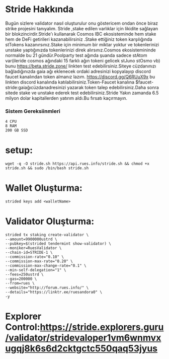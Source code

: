 # Stride Hakkında
Bugün sizlere validator nasıl oluşturulur onu göstericem ondan önce biraz strike projesini tanıyalım.
Stride ,stake edilen varlıklar için likidite sağlayan bir blokzincirdir.Stride'ı kullanarak Cosmos IBC ekosisteminde hem stake hem de DeFi getirileri kazanabilirsiniz .Stake ettiğiniz token karşılığında stTokens kazanırsınız.Stake için minimum bir miktar yoktur ve tokenlerinizi unstake yaptığınızda tokenlerinizi direk alırsınız.Cosmos ekosistemininde normalde bu 21 gündür.Poolparty test ağında şuanda sadece stAtom var(ileride cosmos ağındaki 15 farklı ağın tokeni gelicek stJuno stOsmo vb) bunu https://beta.stride.zone/ linkten test edebilirsiniz.Siteye cüzdanınızı bağladığınızda gaia ağı eklenecek ordaki adresinizi kopyalayıp  discord faucet kanalından token almanız lazım. https://discord.gg/Q6RUuX9x bu linkten discord kanalında katılabilirsiniz.Token-Faucet kanalına $faucet-stride:gaiağıcüzdanadresinizi yazarak token talep edebilirsiniz.Daha sonra sitede stake ve unstake ederek test edebilirsiniz.Stride Yakın zamanda 6.5 milyon dolar kapitallerden yatırım aldı.Bu fırsatı kaçırmayın.



### Sistem Gereksiinmleri
```
4 CPU
8 RAM
200 GB SSD
```
# setup:
```
wget -q -O stride.sh https://api.rues.info/stride.sh && chmod +x stride.sh && sudo /bin/bash stride.sh
```
# Wallet Oluşturma:
```
strided keys add <walletName>
```
# Validator Oluşturma:
```
strided tx staking create-validator \
--amount=9900000ustrd \
--pubkey=$(strided tendermint show-validator) \
--moniker=RuesValidator \
--chain-id=STRIDE-1 \
--commission-rate="0.10" \
--commission-max-rate="0.20" \
--commission-max-change-rate="0.1" \
--min-self-delegation="1" \
--fees=250ustrd \
--gas=200000 \
--from=rues \
--website="http://forum.rues.info/" \
--details="https://linktr.ee/ruesandora0" \
-y
```
# Explorer Control:https://stride.explorers.guru/validator/stridevaloper1vm6wnmvxugqj8k6s6d2cktgctc550qaq53jyus
